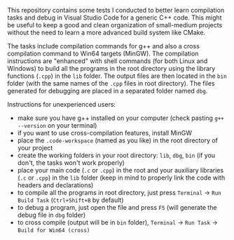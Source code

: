 This repository contains some tests I conducted to better learn compilation tasks and debug in Visual Studio Code for a generic C++ code.
This might be useful to keep a good and clean organization of small-medium projects without the need to learn a more advanced build system like CMake.

The tasks include compilation commands for g++ and also a cross compilation command to Win64 targets (MinGW).
The compilation instructions are "enhanced" with shell commands (for both Linux and Windows) to build all the programs in the root directory using the library functions (`.cpp`) in the `lib` folder.
The output files are then located in the `bin` folder (with the same names of the `.cpp` files in root directory).
The files generated for debugging are placed in a separated folder named `dbg`.

Instructions for unexperienced users:
- make sure you have g++ installed on your computer (check pasting `g++ --version` on your terminal)
- if you want to use cross-compilation features, install MinGW
- place the `.code-workspace` (named as you like) in the root directory of your project
- create the working folders in your root directory: `lib`, `dbg`, `bin` (if you don't, the tasks won't work properly)
- place your main code (`.c` or `.cpp`) in the root and your auxiliary libraries (`.c` or `.cpp`) in the `lib` folder (keep in mind to properly link the code with headers and declarations)
- to compile all the programs in root directory, just press `Terminal` → `Run Build Task` (`Ctrl+Shift+B` by default)
- to debug a program, just open the file and press `F5` (will generate the debug file in `dbg` folder)
- to cross compile (output will be in `bin` folder), `Terminal` → `Run Task` → `Build for Win64 (cross)`
